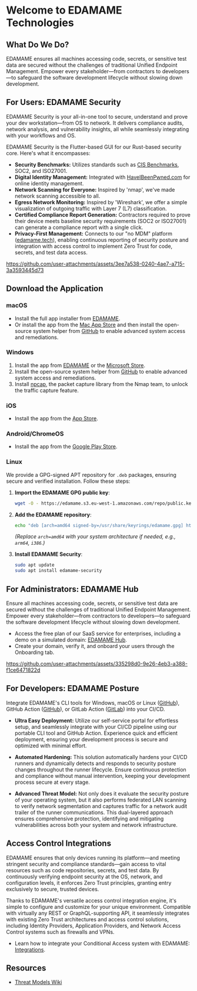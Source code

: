 # Welcome to EDAMAME Technologies

## What Do We Do?
EDAMAME ensures all machines accessing code, secrets, or sensitive test data are secured without the challenges of traditional Unified Endpoint Management. Empower every stakeholder—from contractors to developers—to safeguard the software development lifecycle without slowing down development.

## For Users: EDAMAME Security
EDAMAME Security is your all-in-one tool to secure, understand and prove your dev workstation—from OS to network. It delivers compliance audits, network analysis, and vulnerability insights, all while seamlessly integrating with your workflows and OS.

EDAMAME Security is the Flutter-based GUI for our Rust-based security core. Here's what it encompasses:

- **Security Benchmarks:** Utilizes standards such as [CIS Benchmarks](https://www.cisecurity.org/cis-benchmarks), SOC2, and ISO27001.
- **Digital Identity Management:** Integrated with [HaveIBeenPwned.com](https://HaveIBeenPwned.com) for online identity management.
- **Network Scanning for Everyone:** Inspired by 'nmap', we've made network scanning accessible to all.
- **Egress Network Monitoring:** Inspired by 'Wireshark', we offer a simple visualization of outgoing traffic with Layer 7 (L7) classification.
- **Certified Compliance Report Generation:** Contractors required to prove their device meets baseline security requirements (SOC2 or ISO27001) can generate a compliance report with a single click.
- **Privacy-First Management:** Connects to our "no MDM" platform ([edamame.tech](https://www.edamame.tech)), enabling continuous reporting of security posture and integration with access control to implement Zero Trust for code, secrets, and test data access.



https://github.com/user-attachments/assets/3ee7a538-0240-4ae7-a715-3a3593445d73



## Download the Application

### macOS
- Install the full app installer from [EDAMAME](https://edamame.s3.eu-west-1.amazonaws.com/macos/edamame-latest.pkg).
- Or install the app from the [Mac App Store](https://apps.apple.com/app/edamame-security/id1636777324) and then install the open-source system helper from [GitHub](https://github.com/edamametechnologies/edamame_helper/releases) to enable advanced system access and remediations.

### Windows
1. Install the app from [EDAMAME](https://edamame.s3.eu-west-1.amazonaws.com/windows/edamame-latest.msix) or the [Microsoft Store](https://www.microsoft.com/store/apps/9N399LMTKQLQ).
2. Install the open-source system helper from [GitHub](https://github.com/edamametechnologies/edamame_helper/releases) to enable advanced system access and remediations.
3. Install [npcap](https://npcap.com/#download), the packet capture library from the Nmap team, to unlock the traffic capture feature.

### iOS
- Install the app from the [App Store](https://apps.apple.com/app/edamame-security-mobile/id6448937722).

### Android/ChromeOS
- Install the app from the [Google Play Store](https://play.google.com/store/apps/details?id=com.edamametech.edamame).

### Linux
We provide a GPG-signed APT repository for `.deb` packages, ensuring secure and verified installation. Follow these steps:

1. **Import the EDAMAME GPG public key**:
   ```bash
   wget -O - https://edamame.s3.eu-west-1.amazonaws.com/repo/public.key | sudo gpg --dearmor -o /usr/share/keyrings/edamame.gpg
   ```

2. **Add the EDAMAME repository**:
   ```bash
   echo "deb [arch=amd64 signed-by=/usr/share/keyrings/edamame.gpg] https://edamame.s3.eu-west-1.amazonaws.com/repo stable main" | sudo tee /etc/apt/sources.list.d/edamame.list
   ```
   *(Replace `arch=amd64` with your system architecture if needed, e.g., `arm64`, `i386`.)*

3. **Install EDAMAME Security**:
   ```bash
   sudo apt update
   sudo apt install edamame-security
   ```

## For Administrators: EDAMAME Hub
Ensure all machines accessing code, secrets, or sensitive test data are secured without the challenges of traditional Unified Endpoint Management. Empower every stakeholder—from contractors to developers—to safeguard the software development lifecycle without slowing down development.

- Access the free plan of our SaaS service for enterprises, including a demo on a simulated domain: [EDAMAME Hub](https://hub.edamame.tech).
- Create your domain, verify it, and onboard your users through the Onboarding tab.



https://github.com/user-attachments/assets/335298d0-9e26-4eb3-a388-f1ce6471822d



## For Developers: EDAMAME Posture
Integrate EDAMAME's CLI tools for Windows, macOS or Linux ([GitHub](https://github.com/edamametechnologies/edamame_posture_cli)), GitHub Action ([GitHub](https://github.com/edamametechnologies/edamame_posture_action)), or GitLab Action ([GitLab](https://gitlab.com/edamametechnologies/edamame_posture_action)) into your CI/CD.

- **Ultra Easy Deployment:** Utilize our self-service portal for effortless setup, and seamlessly integrate with your CI/CD pipeline using our portable CLI tool and GitHub Action. Experience quick and efficient deployment, ensuring your development process is secure and optimized with minimal effort.

- **Automated Hardening:** This solution automatically hardens your CI/CD runners and dynamically detects and responds to security posture changes throughout the runner lifecycle. Ensure continuous protection and compliance without manual intervention, keeping your development process secure at every stage.

- **Advanced Threat Model:** Not only does it evaluate the security posture of your operating system, but it also performs federated LAN scanning to verify network segmentation and captures traffic for a network audit trailer of the runner communications. This dual-layered approach ensures comprehensive protection, identifying and mitigating vulnerabilities across both your system and network infrastructure.

## Access Control Integrations
EDAMAME ensures that only devices running its platform—and meeting stringent security and compliance standards—gain access to vital resources such as code repositories, secrets, and test data. By continuously verifying endpoint security at the OS, network, and configuration levels, it enforces Zero Trust principles, granting entry exclusively to secure, trusted devices.

Thanks to EDAMAME's versatile access control integration engine, it's simple to configure and customize for your unique environment. Compatible with virtually any REST or GraphQL-supporting API, it seamlessly integrates with existing Zero Trust architectures and access control solutions, including Identity Providers, Application Providers, and Network Access Control systems such as firewalls and VPNs.

- Learn how to integrate your Conditional Access system with EDAMAME: [Integrations](https://github.com/edamametechnologies/integrations).

## Resources
- [Threat Models Wiki](https://github.com/edamametechnologies/threatmodels/wiki)
